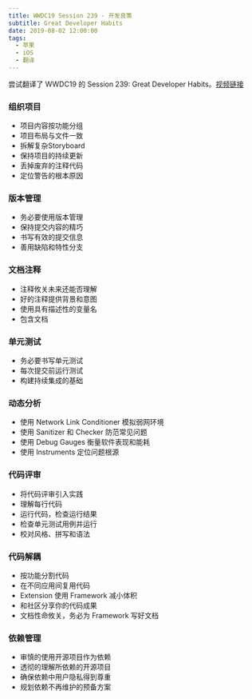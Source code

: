 ```yaml
---
title: WWDC19 Session 239 - 开发良策
subtitle: Great Developer Habits
date: 2019-08-02 12:00:00
tags:
  - 苹果
  - iOS
  - 翻译
---
```


尝试翻译了 WWDC19 的 Session 239: Great Developer Habits。[视频链接](https://developer.apple.com/videos/play/wwdc2019/239/)

### 组织项目

- 项目内容按功能分组
- 项目布局与文件一致
- 拆解复杂Storyboard
- 保持项目的持续更新
- 丢掉废弃的注释代码
- 定位警告的根本原因

### 版本管理

- 务必要使用版本管理
- 保持提交内容的精巧
- 书写有效的提交信息
- 善用缺陷和特性分支

### 文档注释

- 注释攸关未来还能否理解
- 好的注释提供背景和意图
- 使用具有描述性的变量名
- 包含文档

### 单元测试

- 务必要书写单元测试
- 每次提交前运行测试
- 构建持续集成的基础

### 动态分析

- 使用 Network Link Conditioner 模拟弱网环境
- 使用 Sanitizer 和 Checker 防范常见问题
- 使用 Debug Gauges 衡量软件表现和能耗
- 使用 Instruments 定位问题根源

### 代码评审

- 将代码评审引入实践
- 理解每行代码
- 运行代码，检查运行结果
- 检查单元测试用例并运行
- 校对风格、拼写和语法

### 代码解耦

- 按功能分割代码
- 在不同应用间复用代码
- Extension 使用 Framework 减小体积
- 和社区分享你的代码成果
- 文档性命攸关，务必为 Framework 写好文档

### 依赖管理

- 审慎的使用开源项目作为依赖
- 透彻的理解所依赖的开源项目
- 确保依赖中用户隐私得到尊重
- 规划依赖不再维护的预备方案